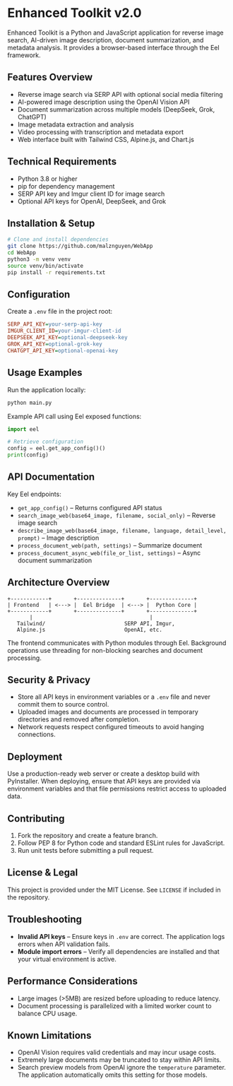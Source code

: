 # Enhanced Toolkit v2.0

Enhanced Toolkit is a Python and JavaScript application for reverse image search, AI-driven image description, document summarization, and metadata analysis. It provides a browser-based interface through the Eel framework.

## Features Overview
- Reverse image search via SERP API with optional social media filtering
- AI-powered image description using the OpenAI Vision API
- Document summarization across multiple models (DeepSeek, Grok, ChatGPT)
- Image metadata extraction and analysis
- Video processing with transcription and metadata export
- Web interface built with Tailwind CSS, Alpine.js, and Chart.js

## Technical Requirements
- Python 3.8 or higher
- pip for dependency management
- SERP API key and Imgur client ID for image search
- Optional API keys for OpenAI, DeepSeek, and Grok

## Installation & Setup
```bash
# Clone and install dependencies
git clone https://github.com/malznguyen/WebApp
cd WebApp
python3 -m venv venv
source venv/bin/activate
pip install -r requirements.txt
```

## Configuration
Create a `.env` file in the project root:
```ini
SERP_API_KEY=your-serp-api-key
IMGUR_CLIENT_ID=your-imgur-client-id
DEEPSEEK_API_KEY=optional-deepseek-key
GROK_API_KEY=optional-grok-key
CHATGPT_API_KEY=optional-openai-key
```

## Usage Examples
Run the application locally:
```bash
python main.py
```

Example API call using Eel exposed functions:
```python
import eel

# Retrieve configuration
config = eel.get_app_config()()
print(config)
```

## API Documentation
Key Eel endpoints:
- `get_app_config()` – Returns configured API status
- `search_image_web(base64_image, filename, social_only)` – Reverse image search
- `describe_image_web(base64_image, filename, language, detail_level, prompt)` – Image description
- `process_document_web(path, settings)` – Summarize document
- `process_document_async_web(file_or_list, settings)` – Async document summarization

## Architecture Overview
```
+------------+       +--------------+       +--------------+
| Frontend   | <---> |  Eel Bridge  | <---> |  Python Core |
+------------+       +--------------+       +--------------+
       |                                     |
   Tailwind/                         SERP API, Imgur,
   Alpine.js                         OpenAI, etc.
```
The frontend communicates with Python modules through Eel. Background operations use threading for non-blocking searches and document processing.

## Security & Privacy
- Store all API keys in environment variables or a `.env` file and never commit them to source control.
- Uploaded images and documents are processed in temporary directories and removed after completion.
- Network requests respect configured timeouts to avoid hanging connections.

## Deployment
Use a production-ready web server or create a desktop build with PyInstaller. When deploying, ensure that API keys are provided via environment variables and that file permissions restrict access to uploaded data.

## Contributing
1. Fork the repository and create a feature branch.
2. Follow PEP 8 for Python code and standard ESLint rules for JavaScript.
3. Run unit tests before submitting a pull request.

## License & Legal
This project is provided under the MIT License. See `LICENSE` if included in the repository.

## Troubleshooting
- **Invalid API keys** – Ensure keys in `.env` are correct. The application logs errors when API validation fails.
- **Module import errors** – Verify all dependencies are installed and that your virtual environment is active.

## Performance Considerations
- Large images (>5MB) are resized before uploading to reduce latency.
- Document processing is parallelized with a limited worker count to balance CPU usage.

## Known Limitations
- OpenAI Vision requires valid credentials and may incur usage costs.
- Extremely large documents may be truncated to stay within API limits.
- Search preview models from OpenAI ignore the `temperature` parameter. The
  application automatically omits this setting for those models.
